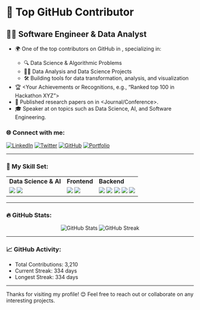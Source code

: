 # 🌟 Top <Your Country> GitHub Contributor

## 👨‍💻 Software Engineer & Data Analyst

- 🌍 One of the top contributors on GitHub in <Your Pakistan>, specializing in:
  - 🔍 Data Science & Algorithmic Problems
  - 🧑‍💻 Data Analysis and Data Science Projects
  - 🛠️ Building tools for data transformation, analysis, and visualization
- 🏆 <Your Achievements or Recognitions, e.g., “Ranked top 100 in Hackathon XYZ”>
- 📜 Published research papers on <Topic> in <Journal/Conference>.
- 🎓 Speaker at <Event or Organization> on topics such as Data Science, AI, and Software Engineering.

### 🌐 Connect with me:
[![LinkedIn](https://img.shields.io/badge/-LinkedIn-blue?style=flat-square&logo=LinkedIn&logoColor=white&link=https://linkedin.com/in/yourprofile)](https://linkedin.com/in/yourprofile)
[![Twitter](https://img.shields.io/badge/-Twitter-blue?style=flat-square&logo=Twitter&logoColor=white&link=https://twitter.com/yourprofile)](https://twitter.com/yourprofile)
[![GitHub](https://img.shields.io/badge/-GitHub-black?style=flat-square&logo=github&logoColor=white&link=https://github.com/yourprofile)](https://github.com/yourprofile)
[![Portfolio](https://img.shields.io/badge/-Portfolio-9cf?style=flat-square&logo=appveyor&logoColor=white&link=https://yourportfolio.com)](https://yourportfolio.com)

---

### 🧰 My Skill Set:
<table>
  <tr>
    <td><b>Data Science & AI</b></td>
    <td><b>Frontend</b></td>
    <td><b>Backend</b></td>
  </tr>
  <tr>
    <td>
      <img src="https://img.shields.io/badge/-Python-3776AB?style=flat-square&logo=python&logoColor=white">
      <img src="https://img.shields.io/badge/-C++-00599C?style=flat-square&logo=cplusplus&logoColor=white">
    </td>
    <td>
      <img src="https://img.shields.io/badge/-HTML5-E34F26?style=flat-square&logo=html5&logoColor=white">
      <img src="https://img.shields.io/badge/-CSS3-1572B6?style=flat-square&logo=css3&logoColor=white">
    </td>
    <td>
      <img src="https://img.shields.io/badge/-PHP-777BB4?style=flat-square&logo=php&logoColor=white">
      <img src="https://img.shields.io/badge/-MySQL-4479A1?style=flat-square&logo=mysql&logoColor=white">
      <img src="https://img.shields.io/badge/-Power_BI-F2C811?style=flat-square&logo=powerbi&logoColor=white">
      <img src="https://img.shields.io/badge/-Tableau-E97627?style=flat-square&logo=tableau&logoColor=white">
      <img src="https://img.shields.io/badge/-Excel-217346?style=flat-square&logo=microsoft-excel&logoColor=white">
    </td>
  </tr>
</table>

---

### 🔥 GitHub Stats:
<p align="center">
  <img src="https://github-readme-stats.vercel.app/api?username=yourusername&show_icons=true&theme=dark&count_private=true&hide_border=true" alt="GitHub Stats">
  <img src="https://github-readme-streak-stats.herokuapp.com/?user=yourusername&theme=dark&hide_border=true" alt="GitHub Streak">
</p>

---

### 📈 GitHub Activity:
- Total Contributions: 3,210
- Current Streak: 334 days
- Longest Streak: 334 days

---

Thanks for visiting my profile! 😊 Feel free to reach out or collaborate on any interesting projects.
